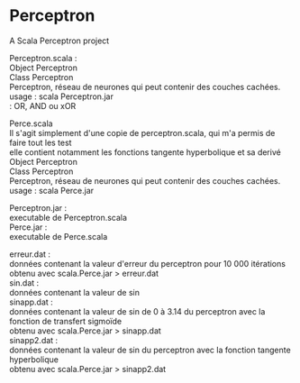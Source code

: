 # Perceptron
A Scala Perceptron project


Perceptron.scala :   
	Object Perceptron  
	Class Perceptron   
	Perceptron, réseau de neurones qui peut contenir des couches cachées.  
	usage : scala Perceptron.jar <list>  
	<list> : OR, AND  ou xOR  
  	
Perce.scala  
	Il s'agit simplement d'une copie de perceptron.scala, qui m'a permis de faire tout les test  
	elle contient notamment les fonctions tangente hyperbolique et sa derivé  
	Object Perceptron  
	Class Perceptron   
	Perceptron, réseau de neurones qui peut contenir des couches cachées.  
	usage : scala Perce.jar   
	  
Perceptron.jar :   
	executable de Perceptron.scala  
Perce.jar :   
	executable de Perce.scala  

erreur.dat :  
	données contenant la valeur d'erreur du perceptron pour 10 000 itérations  
	obtenu avec scala.Perce.jar > erreur.dat  
sin.dat :   
	données contenant la valeur de sin  
sinapp.dat :   
	données contenant la valeur de sin de 0 à 3.14 du perceptron avec la fonction de transfert sigmoïde  
	obtenu avec scala.Perce.jar > sinapp.dat  
sinapp2.dat :   
	données contenant la valeur de sin  du perceptron avec la fonction tangente hyperbolique  
	obtenu avec scala.Perce.jar > sinapp2.dat  
